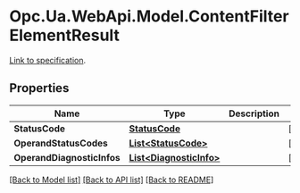 # Opc.Ua.WebApi.Model.ContentFilterElementResult
[Link to specification](https://reference.opcfoundation.org/v105/Core/docs/Part4/7.7.2).

## Properties

Name | Type | Description | Notes
------------ | ------------- | ------------- | -------------
**StatusCode** | [**StatusCode**](StatusCode.md) |  | [optional] 
**OperandStatusCodes** | [**List&lt;StatusCode&gt;**](StatusCode.md) |  | [optional] 
**OperandDiagnosticInfos** | [**List&lt;DiagnosticInfo&gt;**](DiagnosticInfo.md) |  | [optional] 

[[Back to Model list]](../README.md#documentation-for-models) [[Back to API list]](../README.md#documentation-for-api-endpoints) [[Back to README]](../README.md)

